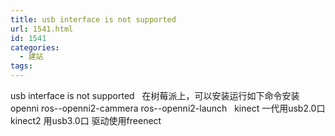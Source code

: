 ```yaml
---
title: usb interface is not supported
url: 1541.html
id: 1541
categories:
  - 建站
tags:
---
```


usb interface is not supported   在树莓派上，可以安装运行如下命令安装openni ros-<rosdistro>-openni2-cammera ros-<rosdistro>-openni2-launch   kinect 一代用usb2.0口 kinect2 用usb3.0口 驱动使用freenect